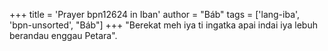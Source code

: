 +++
title = 'Prayer bpn12624 in Iban'
author = "Báb"
tags = ['lang-iba', 'bpn-unsorted', "Báb"]
+++
"Berekat meh iya ti ingatka apai indai iya lebuh berandau enggau Petara".
